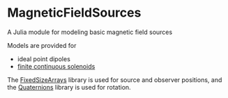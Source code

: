 # MagneticFieldSources
A Julia module for modeling basic magnetic field sources

Models are provided for 
* ideal point dipoles
* [finite continuous solenoids](https://en.wikipedia.org/wiki/Solenoid#Finite_continuous_solenoid)

The
[FixedSizeArrays](https://github.com/SimonDanisch/FixedSizeArrays.jl)
library is used for source and observer positions, and the
[Quaternions](https://github.com/forio/Quaternions.jl) library is used
for rotation.
